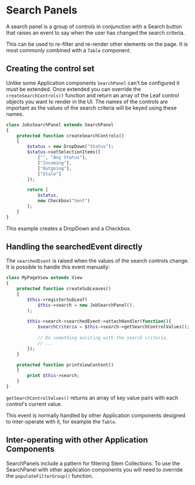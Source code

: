 Search Panels
=============

A search panel is a group of controls in conjunction with a Search button that raises an event
to say when the user has changed the search criteria.

This can be used to re-filter and re-render other elements on the page. It is most commonly
combined with a `Table` component.

## Creating the control set

Unlike some Application components `SearchPanel` can't be configured it must be extended.
Once extended you can override the `createSearchControls()` function and return an array
of the Leaf control objects you want to render in the UI. The names of the controls are
important as the values of the search criteria will be keyed using these names.

```php
class JobsSearchPanel extends SearchPanel
{
    protected function createSearchControls()
    {
        $status = new DropDown("Status");
        $status->setSelectionItems([
            ["", "Any Status"],
            ["Incoming"],
            ["Outgoing"],
            ["Stale"]
        ]);

        return [
            $status,
            new Checkbox("Sent")
        ];
    }
}
```

This example creates a DropDown and a Checkbox.

## Handling the searchedEvent directly

The `searchedEvent` is raised when the values of the search controls change. It is possible
to handle this event manually:

```php
class MyPageView extends View
{
    protected function createSubLeaves()
    {
        $this->registerSubLeaf(
            $this->search = new JobSearchPanel(),         
        );
        
        $this->search->searchedEvent->attachHandler(function(){
            $searchCriteria = $this->search->getSearchControlValues();
            
            // Do something exciting with the search criteria.
            // ...
        });
    }

    protected function printViewContent()
    {
        print $this->search;
    }
}
```

`getSearchControlValues()` returns an array of key value pairs with each control's 
current value.

This event is normally handled by other Application components designed to inter-operate
with it, for example the `Table`.

## Inter-operating with other Application Components

SearchPanels include a pattern for filtering Stem Collections. To use the SearchPanel
with other application components you will need to override the `populateFilterGroup()` function.


```php

```